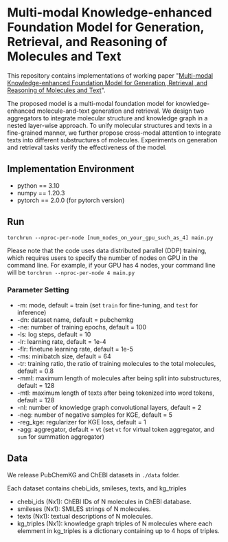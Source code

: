 # Multi-modal Knowledge-enhanced Foundation Model for Generation, Retrieval, and Reasoning of Molecules and Text

This repository contains implementations of working paper "[Multi-modal Knowledge-enhanced Foundation Model for Generation, Retrieval, and Reasoning of Molecules and Text](/paper/preliminary_working_paper.pdf)".

The proposed model is a multi-modal foundation model for knowledge-enhanced molecule-and-text generation and retrieval. We design two aggregators to integrate molecular structure and knowledge graph in a nested layer-wise approach. To unify molecular structures and texts in a fine-grained manner, we further propose cross-modal attention to integrate texts into different substructures of molecules. Experiments on generation and retrieval tasks verify the effectiveness of the model.

## Implementation Environment
- python == 3.10
- numpy == 1.20.3
- pytorch == 2.0.0 (for pytorch version)

## Run
`torchrun --nproc-per-node [num_nodes_on_your_gpu_such_as_4] main.py`

Please note that the code uses data distributed parallel (DDP) training, which requires users to specify the number of nodes on GPU in the command line. For example, if your GPU has 4 nodes, your command line will be `torchrun --nproc-per-node 4 main.py`

### Parameter Setting
- -m: mode, default = train (set `train` for fine-tuning, and `test` for inference)
- -dn: dataset name, default = pubchemkg
- -ne: number of training epochs, default = 100
- -ls: log steps, default = 10
- -lr: learning rate, default = 1e-4
- -flr: finetune learning rate, default = 1e-5
- -ms: minibatch size, default = 64
- -tr: training ratio, the ratio of training molecules to the total molecules, default = 0.8
- -mml: maximum length of molecules after being split into substructures, default = 128
- -mtl: maximum length of texts after being tokenized into word tokens, default = 128
- -nl: number of knowledge graph convolutional layers, default = 2
- -neg: number of negative samples for KGE, default = 5
- -reg_kge: regularizer for KGE loss, default = 1
- -agg: aggregator, default = vt (set `vt` for virtual token aggregator, and `sum` for summation aggregator)

## Data
We release PubChemKG and ChEBI datasets in `./data` folder.

Each dataset contains chebi_ids, smileses, texts, and kg_triples

- chebi_ids (Nx1): ChEBI IDs of N molecules in ChEBI database.
- smileses (Nx1): SMILES strings of N molecules.
- texts (Nx1): textual descriptions of N molecules.
- kg_triples (Nx1): knowledge graph triples of N molecules where each elemment in kg_triples is a dictionary containing up to 4 hops of triples.
